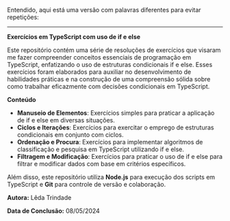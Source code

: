 Entendido, aqui está uma versão com palavras diferentes para evitar repetições:

---

**Exercícios em TypeScript com uso de if e else**

Este repositório contém uma série de resoluções de exercícios que visaram me fazer compreender conceitos essenciais de programação em TypeScript, enfatizando o uso de estruturas condicionais if e else. Esses exercícios foram elaborados para auxiliar no desenvolvimento de habilidades práticas e na construção de uma compreensão sólida sobre como trabalhar eficazmente com decisões condicionais em TypeScript.

**Conteúdo**

- **Manuseio de Elementos**: Exercícios simples para praticar a aplicação de if e else em diversas situações.
- **Ciclos e Iterações**: Exercícios para exercitar o emprego de estruturas condicionais em conjunto com ciclos.
- **Ordenação e Procura**: Exercícios para implementar algoritmos de classificação e pesquisa em TypeScript utilizando if e else.
- **Filtragem e Modificação**: Exercícios para praticar o uso de if e else para filtrar e modificar dados com base em critérios específicos.

Além disso, este repositório utiliza **Node.js** para execução dos scripts em TypeScript e **Git** para controle de versão e colaboração.

**Autora:** Lêda Trindade

**Data de Conclusão:** 08/05/2024

